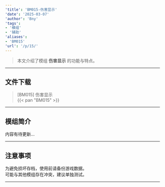 ```yaml
---
'title': 'BM015-伤害显示'
'date': '2025-03-07'
'author': 'Bny'
'tags':
- '模组'
- '辅助'
'aliases':
- 'BM015'
'url': '/p/15/'
---
```


> 本文介绍了模组 **伤害显示** 的功能与特点。

---

## 文件下载

> [BM015] 伤害显示  
{{< pan "BM015" >}}  

---

## 模组简介

>  
内容有待更新...  

---

## 注意事项

>  
为避免损坏存档，使用前请备份游戏数据。  
可能与其他模组存在冲突，建议单独测试。  

---

